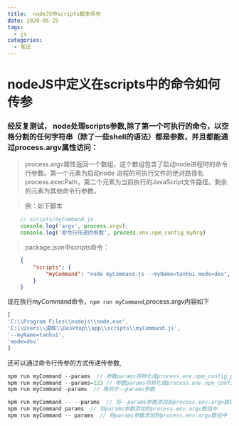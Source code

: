```yaml
---
title:  nodeJS中scripts脚本传参
date: 2020-05-25
tags:
  - js
categories:
  - 笔记
---
```


# nodeJS中定义在scripts中的命令如何传参

### 经反复测试， node处理scripts参数,除了第一个可执行的命令，以空格分割的任何字符串（除了一些shell的语法）都是参数，并且都能通过process.argv属性访问：

> process.argv属性返回一个数组，这个数组包含了启动node进程时的命令行参数。第一个元素为启动node 进程的可执行文件的绝对路径名process.execPath，第二个元素为当前执行的JavaScript文件路径。剩余的元素为其他命令行参数。

> 例：如下脚本

```js
    // scripts/myCommand.js
    console.log('argv', process.argv);
    console.log('命令行传递的参数', process.env.npm_config_myArg)
```

> package.json中scripts命令：

```json
    {
        "scripts": {
            "myCommand": "node myCommand.js --myName=tanhui mode=dev",
        }
    }
```

现在执行myCommand命令，`npm run myCommand`,process.argv内容如下

```js
[
'C:\\Program Files\\nodejs\\node.exe',
'C:\\Users\\谭辉\\Desktop\\app\\scripts\\myCommand.js',
'--myName=tanhui',
'mode=dev'
]
```

还可以通过命令行传参的方式传递传参数,

```js
npm run myCommand --params  // 参数params将转化成process.env.npm_config_params = true
npm run myCommand --params=123 // 参数params将转化成process.env.npm_config_params = 123
npm run myCommand -params  // 等同于--params参数

npm run myCommand -- --params  // 将--params参数添加到process.env.argv数组中
npm run myCommand params  // 将params参数添加到process.env.argv数组中
npm run myCommand -- params  // 将params参数添加到process.env.argv数组中

```